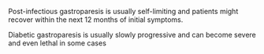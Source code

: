 Post-infectious gastroparesis is usually self-limiting and patients might recover within the next 12 months of initial symptoms.

Diabetic gastroparesis is usually slowly progressive and can become severe and even lethal in some cases